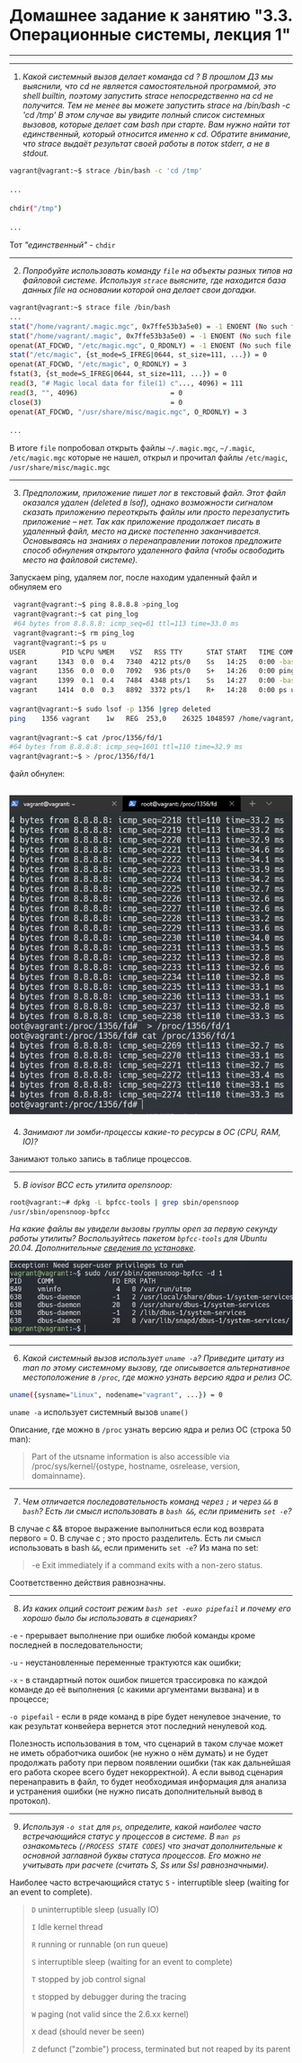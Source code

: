 # Домашнее задание к занятию "3.3. Операционные системы, лекция 1"

---
---

1. *Какой системный вызов делает команда cd ? В прошлом ДЗ мы выяснили,
что cd не является самостоятельной программой, это shell builtin,
поэтому запустить strace непосредственно на cd не получится.
Тем не менее вы можете запустить strace на /bin/bash -c 'cd /tmp' 
В этом случае вы увидите полный список системных вызовов, которые делает сам
bash при старте. Вам нужно найти тот единственный, который относится именно к
cd. Обратите внимание, что strace выдаёт результат своей работы
в поток stderr, а не в stdout.*

```bash
vagrant@vagrant:~$ strace /bin/bash -c 'cd /tmp'

...

chdir("/tmp")

...
```
Тот *"единственный"* - `chdir`

---
2. *Попробуйте использовать команду `file` на объекты разных типов на файловой системе.
Используя `strace` выясните, где находится база данных file на основании которой она делает свои догадки.*

```bash
vagrant@vagrant:~$ strace file /bin/bash
...
stat("/home/vagrant/.magic.mgc", 0x7ffe53b3a5e0) = -1 ENOENT (No such file or directory)
stat("/home/vagrant/.magic", 0x7ffe53b3a5e0) = -1 ENOENT (No such file or directory)
openat(AT_FDCWD, "/etc/magic.mgc", O_RDONLY) = -1 ENOENT (No such file or directory)
stat("/etc/magic", {st_mode=S_IFREG|0644, st_size=111, ...}) = 0
openat(AT_FDCWD, "/etc/magic", O_RDONLY) = 3
fstat(3, {st_mode=S_IFREG|0644, st_size=111, ...}) = 0
read(3, "# Magic local data for file(1) c"..., 4096) = 111
read(3, "", 4096)                       = 0
close(3)                                = 0
openat(AT_FDCWD, "/usr/share/misc/magic.mgc", O_RDONLY) = 3

...
```
В итоге `file` попробовал открыть файлы `~/.magic.mgc`, `~/.magic`, `/etc/magic.mgc` которые не нашел, открыл и прочитал файлы `/etc/magic`, `/usr/share/misc/magic.mgc`

---
3. *Предположим, приложение пишет лог в текстовый файл. Этот файл оказался удален (deleted в lsof), однако возможности сигналом сказать приложению переоткрыть файлы или просто перезапустить приложение – нет. Так как приложение продолжает писать в удаленный файл, место на диске постепенно заканчивается. Основываясь на знаниях о перенаправлении потоков предложите способ обнуления открытого удаленного файла (чтобы освободить место на файловой системе).*

Запускаем ping, удаляем лог, после находим удаленный файл и обнуляем его
```bash
 vagrant@vagrant:~$ ping 8.8.8.8 >ping_log
 vagrant@vagrant:~$ cat ping_log
 #64 bytes from 8.8.8.8: icmp_seq=61 ttl=113 time=33.0 ms
 vagrant@vagrant:~$ rm ping_log
 vagrant@vagrant:~$ ps u
USER         PID %CPU %MEM    VSZ   RSS TTY      STAT START   TIME COMMAND
vagrant     1343  0.0  0.4   7340  4212 pts/0    Ss   14:25   0:00 -bash
vagrant     1356  0.0  0.0   7092   936 pts/0    S+   14:26   0:00 ping 8.8.8.8
vagrant     1399  0.1  0.4   7484  4348 pts/1    Ss   14:27   0:00 -bash
vagrant     1414  0.0  0.3   8892  3372 pts/1    R+   14:28   0:00 ps u

vagrant@vagrant:~$ sudo lsof -p 1356 |grep deleted
ping    1356 vagrant    1w   REG  253,0    26325 1048597 /home/vagrant/ping_log (deleted)

vagrant@vagrant:~$ cat /proc/1356/fd/1
#64 bytes from 8.8.8.8: icmp_seq=1601 ttl=110 time=32.9 ms
vagrant@vagrant:~$ > /proc/1356/fd/1

```
файл обнулен:

![ping](img/ping.png)
---
4. *Занимают ли зомби-процессы какие-то ресурсы в ОС (CPU, RAM, IO)?*

Занимают только запись в таблице процессов.

---
5. *В iovisor BCC есть утилита opensnoop:*
```bash
root@vagrant:~# dpkg -L bpfcc-tools | grep sbin/opensnoop
/usr/sbin/opensnoop-bpfcc
```
*На какие файлы вы увидели вызовы группы open за первую секунду работы утилиты? Воспользуйтесь пакетом `bpfcc-tools` для Ubuntu 20.04. Дополнительные [сведения по установке](https://github.com/iovisor/bcc/blob/master/INSTALL.md).*

![opensnoop](img/opensnoop.png)

---
6. *Какой системный вызов использует `uname -a`? Приведите цитату из man по этому системному вызову, где описывается альтернативное местоположение в `/proc`, где можно узнать версию ядра и релиз ОС.*
```bash
uname({sysname="Linux", nodename="vagrant", ...}) = 0
```
`uname -a` использует системный вызов `uname()`

Описание, где можно в `/proc` узнать версию ядра и релиз ОС (строка 50 man):

> Part of the utsname information is also accessible via /proc/sys/kernel/{ostype, hostname, osrelease, version, domainname}.

---
7. *Чем отличается последовательность команд через `;` и через `&&` в `bash`? Есть ли смысл использовать в `bash &&`, если применить `set -e`?*

В случае с && второе выражение выполниться если код возврата первого = 0. В случае с ; это просто разделитель.
Есть ли смысл использовать в bash `&&`, если применить `set -e`?
Из мана по set:
> -e  Exit immediately if a command exits with a non-zero status.

Соответственно действия равнозначны.

---
8. *Из каких опций состоит режим `bash set -euxo pipefail` и почему его хорошо было бы использовать в сценариях?*

`-e` - прерывает выполнение при ошибке любой команды кроме последней в последовательности;

`-u` - неустановленные переменные трактуются как ошибки;

`-x` - в стандартный поток ошибок пишется трассировка по каждой команде до её выполнения (с какими аргументами вызвана)
и в процессе;

`-o pipefail` - если в ряде команд в pipe будет ненулевое значение, то как результат конвейера вернется этот последний
ненулевой код.

Полезность использования в том, что сценарий в таком случае может не иметь обработчика ошибок (не нужно о нём думать)
и не будет продолжать работу при первом появлении ошибки (так как дальнейшая его работа скорее всего будет некорректной).
А если вывод сценария перенаправить в файл, то будет необходимая информация для анализа и устранения ошибки
(не нужно писать дополнительный вывод в протокол).

---
9. *Используя `-o stat` для `ps`, определите, какой наиболее часто встречающийся статус у процессов в системе. В `man ps` ознакомьтесь (`/PROCESS STATE CODES`) что значат дополнительные к основной заглавной буквы статуса процессов. Его можно не учитывать при расчете (считать S, Ss или Ssl равнозначными).*

Наиболее часто встречающийся статус `S` - interruptible sleep (waiting for an event to complete).
> `D`    uninterruptible sleep (usually IO)
> 
> `I`    Idle kernel thread
> 
> `R`    running or runnable (on run queue)
> 
> `S`    interruptible sleep (waiting for an event to complete)
> 
> `T`    stopped by job control signal
> 
> `t`    stopped by debugger during the tracing
> 
> `W`    paging (not valid since the 2.6.xx kernel)
> 
> `X`    dead (should never be seen)
> 
> `Z`    defunct ("zombie") process, terminated but not reaped by its parent

